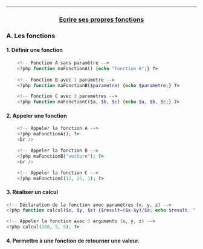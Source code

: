 -----------------------------------------------------------------------------------------------------------------------------------------------------------------------
### <p align='center'> [Ecrire ses propres fonctions](http://formation.upyupy.fr/php-mysql/ecrire-fonction-php/)</p>

### A. Les fonctions
#### 1. Définir une fonction
```php
	<!-- Fonction A sans paramètre --> 
	<?php function maFonctionA() {echo "Fonction A";} ?>
  
	<!-- Fonction B avec 1 paramètre --> 
	<?php function maFonctionB($parametre) {echo $parametre;} ?>

	<!-- Fonction C avec 3 paramètres --> 
	<?php function maFonctionC($a, $b, $c) {echo $a, $b, $c;} ?>
```

#### 2. Appeler une fonction
```php
	<!-- Appeler la fonction A -->
	<?php maFonctionA(); ?>
	<br />

	<!-- Appeler la fonction B -->
	<?php maFonctionB("voiture"); ?>
	<br />

	<!-- Appeler la fonction C -->
	<?php maFonctionC(12, 25, 1); ?>
```

#### 3. Réaliser un calcul
```php
<!-- Déclaration de la fonction avec paramètres (x, y, z) -->
<?php function calcul($x, $y, $z) {$result=($x-$y)/$z; echo $result. " %";} ?>

<!-- Appeler la fonction avec 3 arguments (x, y, z) -->
<?php calcul(100, 5, 5); ?>
```

#### 4. Permettre à une fonction de retourner une valeur.
```php

```
